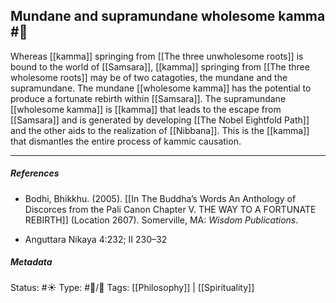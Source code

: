 ## Mundane and supramundane wholesome kamma #🧠 

Whereas [[kamma]] springing from [[The three unwholesome roots]] is bound to the world of [[Samsara]], [[kamma]] springing from [[The three wholesome roots]] may be of two catagoties, the mundane and the supramundane. The mundane [[wholesome kamma]] has the potential to produce a fortunate rebirth within [[Samsara]]. The supramundane [[wholesome kamma]] is [[kamma]] that leads to the escape from [[Samsara]] and is generated by developing [[The Nobel Eightfold Path]] and the other aids to the realization of [[Nibbana]]. This is the [[kamma]] that dismantles the entire process of kammic causation. 

___

##### References

- Bodhi, Bhikkhu. (2005). [[In The Buddha’s Words An Anthology of Discorces from the Pali Canon Chapter V. THE WAY TO A FORTUNATE REBIRTH]] (Location 2607). Somerville, MA: _Wisdom Publications_.

- Anguttara Nikaya 4:232; II 230–32


##### Metadata
Status: #☀️ 
Type: #🔵/🔵 
Tags: [[Philosophy]] | [[Spirituality]]
